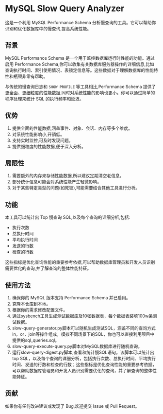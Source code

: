 # MySQL Slow Query Analyzer

这是一个利用 MySQL Performance Schema 分析慢查询的工具。它可以帮助你识别和优化数据库中的慢查询,提高系统性能。

## 背景

MySQL Performance Schema 是一个用于监控数据库运行时性能的功能。通过启用 Performance Schema,你可以收集有关数据库服务器操作的详细信息,比如查询执行时间、索引使用情况、表锁定信息等。这些数据对于理解数据库的性能特性和瓶颈非常有帮助。

与传统的慢查询日志和 `SHOW PROFILE` 等工具相比,Performance Schema 提供了更全面、更细粒度的性能数据,同时对系统性能的影响也更小。你可以通过简单的程序处理来统计 SQL 的执行频率和延迟。

## 优势

1. 提供全面的性能数据,涵盖事件、对象、会话、内存等多个维度。
2. 对系统性能影响小,开销低。
3. 支持实时监控,可及时发现问题。
4. 提供细粒度的性能数据,便于深入分析。

## 局限性

1. 需要额外的内存来存储性能数据,所以建议定期清空老信息。
2. 部分统计信息可能会对系统性能产生轻微影响。
3. 对于某些特定类型的问题(如死锁),可能需要结合其他工具进行分析。

## 功能

本工具可以统计出 Top 慢查询 SQL,以及每个查询的详细分析,包括:

- 执行次数
- 总执行时间
- 平均执行时间
- 发送的行数
- 检查的行数

这些指标是优化查询性能的重要参考依据,可以帮助数据库管理员和开发人员识别需要优化的查询,并了解查询的整体性能特征。

## 使用方法

1. 确保你的 MySQL 版本支持 Performance Schema 并已启用。
2. 克隆本仓库到本地。
3. 根据你的需求修改配置文件。
4. 通过sysbench工具生成测试数据库及10张数据表，每个数据表装填100w条测试数据。
5. slow-query-generator.py脚本可以随机生成测试SQL，涵盖不同的查询方式in，or，join等操作组成，模拟不同场景下的SQL，你也可以直接利用项目中提供的sql_queries.sql。
6. slow-query-execute-query.py脚本对MySQL数据库进行随机查询。
7. 运行slow-query-digest.py脚本,查看和统计慢SQL语句，该脚本可以统计出top SQL，以及每个查询的详细分析，包括执行次数、总执行时间、平均执行时间、发送的行数和检查的行数；这些指标是优化查询性能的重要参考依据，可以帮助数据库管理员和开发人员识别需要优化的查询，并了解查询的整体性能特征。

## 贡献

如果你有任何改进建议或发现了 Bug,欢迎提交 Issue 或 Pull Request。